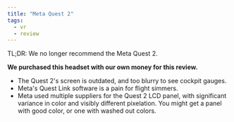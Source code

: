 ```yaml
---
title: "Meta Quest 2"
tags:
  - vr
  - review
---
```


TL;DR: We no longer recommend the Meta Quest 2.

**We purchased this headset with our own money for this review.**

- The Quest 2's screen is outdated, and too blurry to see cockpit gauges.
- Meta's Quest Link software is a pain for flight simmers.
- Meta used multiple suppliers for the Quest 2 LCD panel, with significant variance in color and visibly different pixelation. You might get a panel with good color, or one with washed out colors.
